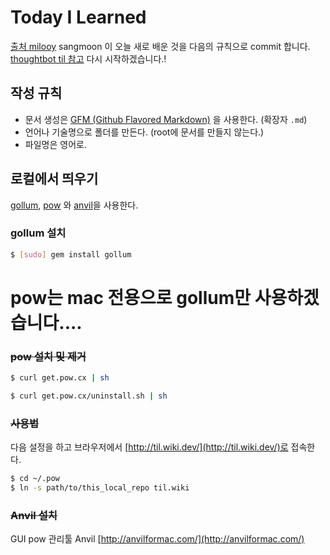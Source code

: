 # Today I Learned
[출처 milooy](https://github.com/milooy/TIL)
sangmoon 이 오늘 새로 배운 것을 다음의 규칙으로 commit 합니다. [thoughtbot til 참고](https://github.com/thoughtbot/til)
다시 시작하겠습니다.!

## 작성 규칙
- 문서 생성은 [GFM (Github Flavored Markdown)](https://help.github.com/articles/github-flavored-markdown/) 을 사용한다. (확장자 `.md`)
- 언어나 기술명으로 폴더를 만든다. (root에 문서를 만들지 않는다.)
- 파일명은 영어로.

## 로컬에서 띄우기
[gollum](https://github.com/gollum/gollum), [pow](http://pow.cx/) 와 [anvil](http://anvilformac.com/)을 사용한다.

### gollum 설치
```bash
$ [sudo] gem install gollum
```

# pow는 mac 전용으로 gollum만 사용하겠습니다....

### ~~pow 설치 및 제거~~
```bash
$ curl get.pow.cx | sh

$ curl get.pow.cx/uninstall.sh | sh
```

### ~~사용법~~
다음 설정을 하고 브라우저에서 [http://til.wiki.dev/](http://til.wiki.dev/)로 접속한다.

```bash
$ cd ~/.pow
$ ln -s path/to/this_local_repo til.wiki
```

### ~~Anvil 설치~~
GUI pow 관리툴 Anvil [http://anvilformac.com/](http://anvilformac.com/)
